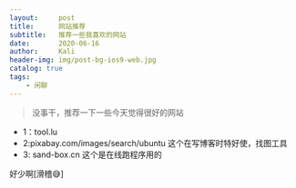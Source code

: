 ```yaml
---
layout:     post
title:      网站推荐
subtitle:   推荐一些我喜欢的网站
date:       2020-06-16
author:     Kali
header-img: img/post-bg-ios9-web.jpg
catalog: true
tags:
    - 闲聊
---
```


> 没事干，推荐一下一些今天觉得很好的网站



* 1：tool.lu
* 2:pixabay.com/images/search/ubuntu 这个在写博客时特好使，找图工具
* 3: sand-box.cn 这个是在线跑程序用的


好少啊[滑稽😅]
